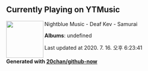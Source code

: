 ## Currently Playing on YTMusic

[<img align="left" width="100" src="https://i.ytimg.com/vi/N9ygEiWpM5U/sddefault.jpg?sqp=-oaymwEWCJADEOEBIAQqCghqEJQEGHgg6AJIWg&rs">](https://music.youtube.com/channel/UCe55Gy-hFDvLZp8C8BZhBnw)

Nightblue Music - Deaf Kev - Samurai

**Albums**: undefined

Last updated at 2020. 7. 16. 오후 6:23:41

#### Generated with [20chan/github-now](https://github.com/20chan/github-now)


<!--
**20chan/20chan** is a ✨ _special_ ✨ repository because its `README.md` (this file) appears on your GitHub profile.

Here are some ideas to get you started:

- 🔭 I’m currently working on ...
- 🌱 I’m currently learning ...
- 👯 I’m looking to collaborate on ...
- 🤔 I’m looking for help with ...
- 💬 Ask me about ...
- 📫 How to reach me: ...
- 😄 Pronouns: ...
- ⚡ Fun fact: ...
-->
